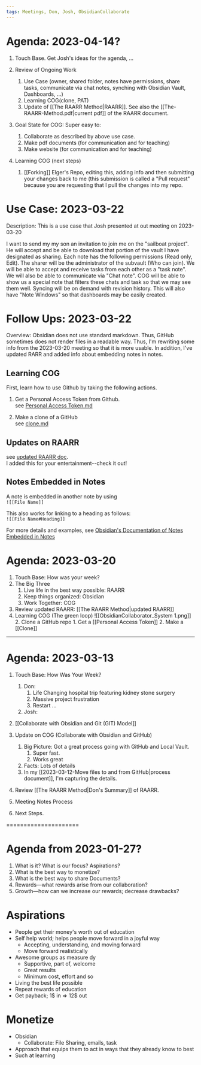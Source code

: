 ```yaml
---
tags: Meetings, Don, Josh, ObsidianCollaborate
---
```


# Agenda: 2023-04-14?

1. Touch Base. Get Josh's ideas for the agenda, ...  

2. Review of Ongoing Work
	1. Use Case (owner, shared folder, notes have permissions, share tasks, communicate via chat notes, synching with Obsidian Vault, Dashboards, ...)
	2. Learning COG(clone, PAT)
	3. Update of [[The RAARR Method|RAARR]]. See also the [[The-RAARR-Method.pdf|current pdf]] of the RAARR document. 

3. Goal State for COG: Super easy to:
	1. Collaborate as described by above use case.
	2. Make pdf documents (for communication and for teaching)
	3. Make website (for communication and for teaching)

4. Learning COG (next steps)
	1. [[Forking]] Elger's Repo, editing this, adding info and then submitting your changes back to me (this submission is called a "Pull request" because you are requesting that I pull the changes into my repo.  


# Use Case: 2023-03-22
Description: This is a use case that Josh presented at out meeting on 2023-03-20

I want to send my my son an invitation to join me on the "sailboat project". He will accept and be able to download that portion of the vault I have designated as sharing. Each note has the following permissions (Read only, Edit). The sharer will be the administrator of the subvault (Who can join). We will be able to accept and receive tasks from each other as a "task note". We will also be able to communicate via "Chat note". COG will be able to show us a special note that filters these chats and task so that we may see them well. Syncing will be on demand with revision history. This will also have "Note Windows" so that dashboards may be easily created.

# Follow Ups: 2023-03-22

Overview: Obsidian does not use standard markdown. Thus, GitHub  sometimes does not render files in a readable way. Thus, I'm rewriting some info from the 2023-03-20 meeting so that it is more usable. In addition, I've updated RARR and added info about embedding notes in notes. 

## Learning COG

First, learn how to use Github by taking the following actions. 

1. Get a Personal Access Token from Github.     
     see [Personal Access Token.md](https://github.com/delger/COG/blob/main/Personal%20Access%20Token.md)

2. Make a clone of a GitHub      
     see [clone.md](https://github.com/delger/COG/blob/main/Clone.md)

## Updates on RAARR

see [updated RAARR doc](https://github.com/delger/COG/blob/main/RAARR.pdf).      
I added this for your entertainment--check it out! 

## Notes Embedded in Notes

A note is embedded in another note by using      
`![[File Name]]`

This also works for linking to a heading as follows:     
`![[File Name#Heading]]`

For more details and examples, see [Obsidian's Documentation of Notes Embedded in Notes](https://help.obsidian.md/Linking+notes+and+files/Embedding+files)

# Agenda: 2023-03-20

1. Touch Base: How was your week?
2. The Big Three
	1. Live life in the best way possible: RAARR
	2. Keep things organized: Obsidian
	3. Work Together: COG
3. Review updated RAARR: [[The RAARR Method|updated RAARR]]
4. Learning COG (The green loop)
![[ObsidianCollaborator_System 1.png]]
	2. Clone a GitHub repo
		1. Get a [[Personal Access Token]]
		2. Make a [[Clone]]



-----------

# Agenda: 2023-03-13

1. Touch Base: How Was Your Week?
	1. Don: 
		1. Life Changing hospital trip featuring kidney stone surgery
		2. Massive project frustration
		3. Restart ...
	2. Josh: 

2. [[Collaborate with Obsidian and Git (GIT) Model]]

3. Update on COG (Collaborate with Obsidian and GitHub) 
	1. Big Picture: Got a great process going with GitHub and Local Vault. 
		1. Super fast.
		2. Works great
	2. Facts: Lots of details
	3. In my [[2023-03-12-Move files to and from GitHub|process document]], I'm capturing the details.  

4. Review [[The RAARR Method|Don's Summary]] of RAARR.

6. Meeting Notes Process
7. Next Steps. 



=====================
# Agenda from 2023-01-27?
  1. What is it? What is our focus? Aspirations? 
  2. What is the best way to monetize?
  3. What is the best way to share Documents?
  4. Rewards—what rewards arise from our collaboration?
  5. Growth—how can we increase our rewards; decrease drawbacks?  

# Aspirations

* People get their money's worth out of education
* Self help world; helps people move forward in a joyful way
	* Accepting, understanding, and moving forward
	* Move forward realistically
* Awesome groups as measure dy
	* Supportive, part of, welcome
	* Great results
	* Minimum cost, effort and so
* Living the best life possible
* Repeat rewards of education
* Get payback; 1$ in => 12$ out

# Monetize

* Obsidian
	* Collaborate: File Sharing, emails, task
* Approach that equips them to act in ways that they already know to best
* Such at learning






